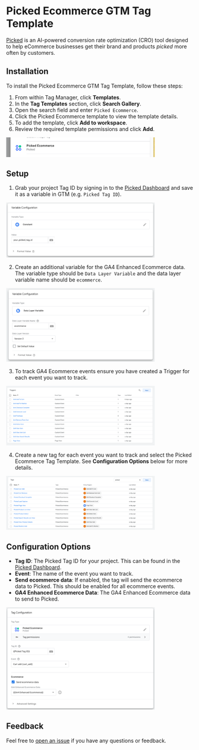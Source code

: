 # Picked Ecommerce GTM Tag Template

[Picked](https://www.picked.app/) is an AI-powered conversion rate optimization (CRO) tool designed to help eCommerce
businesses get their brand and products *picked* more often by customers.

## Installation

To install the Picked Ecommerce GTM Tag Template, follow these steps:

1. From within Tag Manager, click **Templates**.
2. In the **Tag Templates** section, click **Search Gallery**.
3. Open the search field and enter `Picked Ecommerce`.
4. Click the Picked Ecommerce template to view the template details.
5. To add the template, click **Add to workspace**.
6. Review the required template permissions and click **Add**.

<img alt="picked-ecommerce-gtm.png" src="images/picked-ecommerce-gtm.png" width="400"/>

## Setup

1. Grab your project Tag ID by signing in to the [Picked Dashboard](https://dashboard.picked.app) and save it as a
   variable in GTM (e.g. `Picked Tag ID`).

<img alt="GTM Varialbe" src="images/gtm-variable.png" width="400"/>

2. Create an additional variable for the GA4 Enhanced Ecommerce data. The variable type should be `Data Layer Variable`
   and the data layer variable name should be `ecommerce`.

<img alt="GTM Ecommerce Variable" src="images/gtm-ecommerce-variable.png" width="400"/>

3. To track GA4 Ecommerce events ensure you have created a Trigger for each event you want to track.

<img alt="GTM Triggers" src="images/gtm-triggers.png" width="400"/>

4. Create a new tag for each event you want to track and select the Picked Ecommerce Tag Template. See **Configuration
   Options** below for more details.

<img alt="GTM Tags" src="images/gtm-tags.png" width="400"/>

## Configuration Options

- **Tag ID**: The Picked Tag ID for your project. This can be found in
  the [Picked Dashboard](https://dashboard.picked.app).
- **Event**: The name of the event you want to track.
- **Send ecommerce data**: If enabled, the tag will send the ecommerce data to Picked.
  This should be enabled for all
  ecommerce events.
- **GA4 Enhanced Ecommerce Data**: The GA4 Enhanced Ecommerce data to send to Picked.

<img alt="GTM Tag" src="images/gtm-tag.png" width="400"/>

## Feedback

Feel free to [open an issue](https://github.com/picked-app/gtm-template/issues) if you have any questions or feedback.
